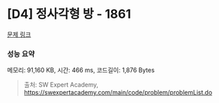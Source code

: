 # [D4] 정사각형 방 - 1861 

[문제 링크](https://swexpertacademy.com/main/code/problem/problemDetail.do?contestProbId=AV5LtJYKDzsDFAXc) 

### 성능 요약

메모리: 91,160 KB, 시간: 466 ms, 코드길이: 1,876 Bytes



> 출처: SW Expert Academy, https://swexpertacademy.com/main/code/problem/problemList.do
